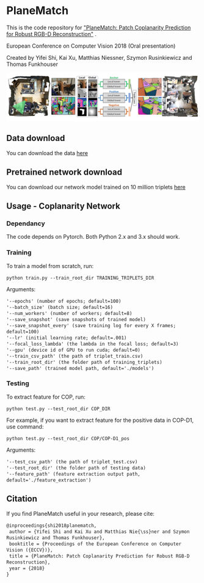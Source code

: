 # PlaneMatch

This is the code repository for ["PlaneMatch: Patch Coplanarity Prediction for Robust RGB-D Reconstruction"][1] .

European Conference on Computer Vision 2018 (Oral presentation)

Created by Yifei Shi, Kai Xu, Matthias Niessner, Szymon Rusinkiewicz and Thomas Funkhouser

![teaser](image/figure.PNG)

## Data download
You can download the data [here][2]

## Pretrained network download
You can download our network model trained on 10 million triplets [here][2]

## Usage - Coplanarity Network
### Dependancy
The code depends on Pytorch. Both Python 2.x and 3.x should work.

### Training
To train a model from scratch, run:
~~~~ 
python train.py --train_root_dir TRAINING_TRIPLETS_DIR
~~~~ 

Arguments:
```
'--epochs' (number of epochs; default=100)
'--batch_size' (batch size; default=16)
'--num_workers' (number of workers; default=8)
'--save_snapshot' (save snapshots of trained model)
'--save_snapshot_every' (save training log for every X frames; default=100)
'--lr' (initial learning rate; default=.001)
'--focal_loss_lambda' (the lambda in the focal loss; default=3)
'--gpu' (device id of GPU to run cuda; default=0)
'--train_csv_path' (the path of triplet_train.csv)
'--train_root_dir' (the folder path of training_triplets)
'--save_path' (trained model path, default='./models')
```

### Testing
To extract feature for COP, run:
~~~~ 
python test.py --test_root_dir COP_DIR
~~~~ 
For example, if you want to extract feature for the positive data in COP-D1, use command:
~~~~ 
python test.py --test_root_dir COP/COP-D1_pos
~~~~ 

Arguments:
```
'--test_csv_path' (the path of triplet_test.csv)
'--test_root_dir' (the folder path of testing data)
'--feature_path' (feature extraction output path, default='./feature_extraction')
```

## Citation
If you find PlaneMatch useful in your research, please cite:
~~~~
@inproceedings{shi2018planematch,
 author = {Yifei Shi and Kai Xu and Matthias Nie{\ss}ner and Szymon Rusinkiewicz and Thomas Funkhouser},
 booktitle = {Proceedings of the European Conference on Computer Vision ({ECCV})},
 title = {PlaneMatch: Patch Coplanarity Prediction for Robust RGB-D Reconstruction},
 year = {2018}
}
~~~~

[1]:  http://www.yifeishi.net/files/shi_eccv18_planematch.pdf "PlaneMatch: Patch Coplanarity Prediction for Robust RGB-D Reconstruction"
[2]:  https://docs.google.com/forms/d/e/1FAIpQLSeldrhc2aWUKdqpDDNPZksGGkdlYACtpyTl2C6hw5u23_KxjQ/viewform?usp=sf_link "Data"
[3]:  https://www.dropbox.com/s/gbqlrivf32lbl8r/model.pkl?dl=0 "Pretrained network"

